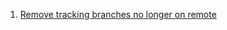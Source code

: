  1. [Remove tracking branches no longer on remote](https://stackoverflow.com/questions/7726949/remove-tracking-branches-no-longer-on-remote)
